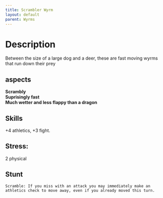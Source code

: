 ```yaml
---
title: Scrambler Wyrm
layout: default
parent: Wyrms
---
```


# Description
Between the size of a large dog and a deer, these are fast moving wyrms that run down their prey

## aspects
**Scrambly** \
**Suprisingly fast** \
**Much wetter and less flappy than a dragon** 

## Skills 
+4 athletics, +3 fight.

## Stress: 
2 physical 

## Stunt 
```
Scramble: If you miss with an attack you may immediately make an athletics check to move away, even if you already moved this turn.
```